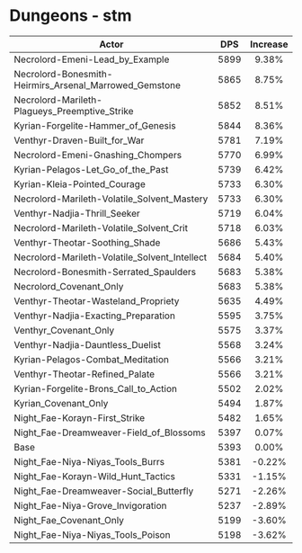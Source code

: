 # Dungeons - stm
| Actor | DPS | Increase |
|---|:---:|:---:|
|Necrolord-Emeni-Lead_by_Example|5899|9.38%|
|Necrolord-Bonesmith-Heirmirs_Arsenal_Marrowed_Gemstone|5865|8.75%|
|Necrolord-Marileth-Plagueys_Preemptive_Strike|5852|8.51%|
|Kyrian-Forgelite-Hammer_of_Genesis|5844|8.36%|
|Venthyr-Draven-Built_for_War|5781|7.19%|
|Necrolord-Emeni-Gnashing_Chompers|5770|6.99%|
|Kyrian-Pelagos-Let_Go_of_the_Past|5739|6.42%|
|Kyrian-Kleia-Pointed_Courage|5733|6.30%|
|Necrolord-Marileth-Volatile_Solvent_Mastery|5733|6.30%|
|Venthyr-Nadjia-Thrill_Seeker|5719|6.04%|
|Necrolord-Marileth-Volatile_Solvent_Crit|5718|6.03%|
|Venthyr-Theotar-Soothing_Shade|5686|5.43%|
|Necrolord-Marileth-Volatile_Solvent_Intellect|5684|5.40%|
|Necrolord-Bonesmith-Serrated_Spaulders|5683|5.38%|
|Necrolord_Covenant_Only|5683|5.38%|
|Venthyr-Theotar-Wasteland_Propriety|5635|4.49%|
|Venthyr-Nadjia-Exacting_Preparation|5595|3.75%|
|Venthyr_Covenant_Only|5575|3.37%|
|Venthyr-Nadjia-Dauntless_Duelist|5568|3.24%|
|Kyrian-Pelagos-Combat_Meditation|5566|3.21%|
|Venthyr-Theotar-Refined_Palate|5566|3.21%|
|Kyrian-Forgelite-Brons_Call_to_Action|5502|2.02%|
|Kyrian_Covenant_Only|5494|1.87%|
|Night_Fae-Korayn-First_Strike|5482|1.65%|
|Night_Fae-Dreamweaver-Field_of_Blossoms|5397|0.07%|
|Base|5393|0.00%|
|Night_Fae-Niya-Niyas_Tools_Burrs|5381|-0.22%|
|Night_Fae-Korayn-Wild_Hunt_Tactics|5331|-1.15%|
|Night_Fae-Dreamweaver-Social_Butterfly|5271|-2.26%|
|Night_Fae-Niya-Grove_Invigoration|5237|-2.89%|
|Night_Fae_Covenant_Only|5199|-3.60%|
|Night_Fae-Niya-Niyas_Tools_Poison|5198|-3.62%|
